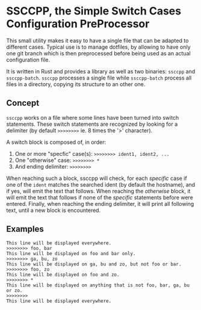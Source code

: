 SSCCPP, the Simple Switch Cases Configuration PreProcessor
==========================================================

This small utility makes it easy to have a single file that can be adapted to different cases.
Typical use is to manage dotfiles, by allowing to have only one git branch which is then preprocessed before being used as an actual configuration file.

It is written in Rust and provides a library as well as two binaries: `ssccpp` and `ssccpp-batch`. `ssccpp`  processes a single file while `ssccpp-batch` process all files in a directory, copying its structure to an other one.

Concept
--------

`ssccpp` works on a file where some lines have been turned into switch statements.
These switch statements are recognized by looking for a delimiter (by default `>>>>>>>>` ie. 8 times the '>' character).

A switch block is composed of, in order:

1. One or more "specfic" case(s): `>>>>>>>> ident1, ident2, ...`
2. One "otherwise" case: `>>>>>>>> *`
3. And ending delimiter: `>>>>>>>>`

When reaching such a block, ssccpp will check, for each *specific* case if one of the `ident` matches the searched ident (by default the hostname), and if yes, will emit the text that follows.
When reaching the *otherwise* block, it will emit the text that follows if none of the *specific* statements before were entered. Finally, when reaching the ending delimiter, it will print all following text, until a new block is encountered.

Examples
--------

```
This line will be displayed everywhere.
>>>>>>>> foo, bar
This line will be displayed on foo and bar only.
>>>>>>>> ga, bu, zo
This line will be displayed on ga, bu and zo, but not foo or bar.
>>>>>>>> foo, zo
This line will be displayed on foo and zo.
>>>>>>>> *
This line will be displayed on anything that is not foo, bar, ga, bu or zo.
>>>>>>>>
This line will be displayed everywhere.
```
